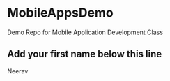 # MobileAppsDemo
Demo Repo for Mobile Application Development Class

Add your first name below this line
-----------------------------------
Neerav

